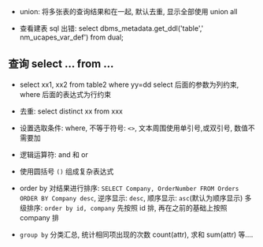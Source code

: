 - union: 将多张表的查询结果和在一起, 默认去重, 显示全部使用 union all

- 查看建表 sql 出错:
select dbms_metadata.get_ddl('table',' nm_ucapes_var_def') from dual;

## 查询 select ... from ...
- select xx1, xx2 from table2 where yy=dd
select 后面的参数为列约束, where 后面的表达式为行约束

- 去重: select distinct xx from xxx

- 设置选取条件: 
  where, 不等于符号: `<>`, 文本周围使用单引号,或双引号, 数值不需要加

- 逻辑运算符: and 和 or

- 使用圆括号 `()` 组成复杂表达式

- order by 对结果进行排序: `SELECT Company, OrderNumber FROM Orders ORDER BY Company desc`, 逆序显示: `desc`, 顺序显示: `asc`(默认为顺序显示)
多级排序: `order by id, company` 先按照 id 排, 再在之前的基础上按照 company 排

- `group by` 分类汇总, 统计相同项出现的次数 count(attr), 求和 sum(attr) 等....

